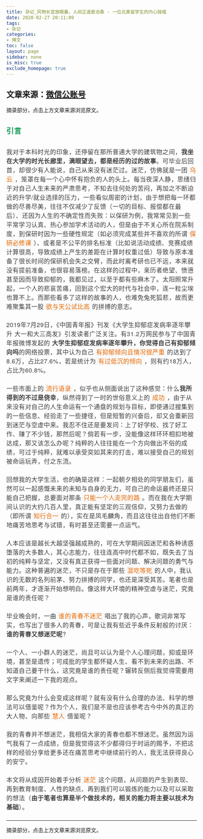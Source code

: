 ```yaml
---
title: 杂记_风物长宜放眼量，人间正道是沧桑 - 一位北美留学生的内心独唱
date: 2020-02-27 20:11:09
tags:
- 杂记
categories:
- 博文
toc: false
layout: page
sidebar: none
is_misc: true
exclude_homepage: true
---
```

文章来源：[微信公账号](https://mp.weixin.qq.com/s?__biz=Mzg2OTA0Njk0OA==&mid=2247486264&idx=2&sn=444d27fa529444c508fc449dbd83b1ff&chksm=cea244f3f9d5cde5b422409eb0966fa47dbb471ea8391af5c7a84760e30a344cf154838b4131&mpshare=1&scene=1&srcid=&sharer_sharetime=1582789714830&sharer_shareid=0a5f0581869913747e54ca097f77ea2b&key=8281d14d0868e11709124fa096ac5eb1d10010677af59117c24b6a1f37a2bd19f5b567ed76b336d150bb1dda5190182ed8f5720523e1a58cf2a6678c9e7544d31afdb0398fd15309634c6085acbb4be3&ascene=1&uin=MTA4MTU0ODIyMg%3D%3D&devicetype=Windows+7&version=6208006f&lang=zh_CN&exportkey=Ab8wF4o7U7a4HxuIJFTA6XA%3D&pass_ticket=LfdlJsZTmXBQdrVYQljTmpWvFMzoeQx6Wi9ewOu4ScxuKyysIBvhLO%2F8k6ZGN7MK)
---
摘录部分，点击上方文章来源浏览原文。
<h2 style="margin: 1.5em 0px; padding: 0px; font-size: 1.4em; max-width: 100%; box-sizing: border-box; letter-spacing: 0.544px; color: rgb(21, 153, 87); line-height: inherit; font-family: &quot;Helvetica Neue&quot;, Helvetica, &quot;Hiragino Sans GB&quot;, &quot;Microsoft YaHei&quot;, Arial, sans-serif; overflow-wrap: break-word !important;"><span style="margin: 0px; padding: 0px; max-width: 100%; box-sizing: border-box; overflow-wrap: break-word !important; font-size: inherit; color: inherit; line-height: inherit;">引言</span><br style="margin: 0px; padding: 0px; max-width: 100%; box-sizing: border-box !important; overflow-wrap: break-word !important;"></h2><p style="margin: 1.5em 0px; padding: 0px; max-width: 100%; box-sizing: border-box; clear: both; min-height: 1em; letter-spacing: 0.544px; font-size: 16px; color: rgb(62, 62, 62); line-height: inherit; font-family: &quot;Helvetica Neue&quot;, Helvetica, &quot;Hiragino Sans GB&quot;, &quot;Microsoft YaHei&quot;, Arial, sans-serif; overflow-wrap: break-word !important;">我对于本科时光的印象，还停留在那所普通大学的建筑物之间，<strong style="margin: 0px; padding: 0px; max-width: 100%; box-sizing: border-box; overflow-wrap: break-word !important; color: inherit; font-size: inherit; line-height: inherit;">我坐在大学的时光长廊里，满眼望去，都是经历的过的故事</strong>。可毕业后回首，却很少有人能说，自己从来没有迷茫过。迷茫，仿佛就是一团<code style="margin: 0px 2px; padding: 2px 4px; max-width: 100%; box-sizing: border-box; overflow-wrap: break-word; font-size: inherit; color: rgb(233, 105, 0); line-height: inherit; border-radius: 4px; background: rgb(248, 248, 248);">乌云</code>，笼罩在每一个心中怀有抱负的人的头上。每当夜深人静，思绪归于对自己人生未来的严肃思考，不知去往何处的苦闷，再加之不断迫近的升学/就业选择的压力，一些看似周密的计划，由于想把每一环都做的尽善尽美，往往不仅减少了反馈（一切的目标、报偿都在最后）、还因为人生的不确定性而失败：以保研为例，我常常见到一些平常学习认真、热心参加学术活动的人，但是由于不关心所在院系制度，到保研时因为一些硬性规定（如必须完成某些并不喜欢的所谓<code style="margin: 0px 2px; padding: 2px 4px; max-width: 100%; box-sizing: border-box; overflow-wrap: break-word; font-size: inherit; color: rgb(233, 105, 0); line-height: inherit; border-radius: 4px; background: rgb(248, 248, 248);">保研必修课</code>）、或者是不公平的排名标准（比如说活动成绩、竞赛成绩计算很高，导致成绩上产生的差距在计算时权重过低）导致与原本准备了很长时间的保研机会失之交臂，而此时离考研也已不远，本来就没有提前准备，也很容易落榜。在这样的过程中，亲历者绝望、愤懑甚至因而导致抑郁的，我都见过，以至于都有些麻木了。太阳照常升起，一个人的悲哀苦痛，回到这个宏大的时代与社会中，连一粒尘埃也算不上。而那些看多了这样的故事的人，也难免兔死狐悲，故而更难聚集其一股<code style="margin: 0px 2px; padding: 2px 4px; max-width: 100%; box-sizing: border-box; overflow-wrap: break-word; font-size: inherit; color: rgb(233, 105, 0); line-height: inherit; border-radius: 4px; background: rgb(248, 248, 248);">欲与天公试比高</code>的拼搏的意志。</p><p style="margin: 1.5em 0px; padding: 0px; max-width: 100%; box-sizing: border-box; clear: both; min-height: 1em; letter-spacing: 0.544px; font-size: 16px; color: rgb(62, 62, 62); line-height: inherit; font-family: &quot;Helvetica Neue&quot;, Helvetica, &quot;Hiragino Sans GB&quot;, &quot;Microsoft YaHei&quot;, Arial, sans-serif; overflow-wrap: break-word !important;">2019年7月29日，《中国青年报》刊发《大学生抑郁症发病率逐年攀升 大一和大三高发》引发读者广泛关注。有31.2万网民参与了中国青年报微博发起的&nbsp;<strong style="margin: 0px; padding: 0px; max-width: 100%; box-sizing: border-box; overflow-wrap: break-word !important; color: inherit; font-size: inherit; line-height: inherit;">大学生抑郁症发病率逐年攀升，你觉得自己有抑郁倾向吗</strong>的网络投票，其中认为自己<code style="margin: 0px 2px; padding: 2px 4px; max-width: 100%; box-sizing: border-box; overflow-wrap: break-word; font-size: inherit; color: rgb(233, 105, 0); line-height: inherit; border-radius: 4px; background: rgb(248, 248, 248);">有抑郁倾向且情况很严重</code>的达到了8.6万，占比27.6%，若是统计为<code style="margin: 0px 2px; padding: 2px 4px; max-width: 100%; box-sizing: border-box; overflow-wrap: break-word; font-size: inherit; color: rgb(233, 105, 0); line-height: inherit; border-radius: 4px; background: rgb(248, 248, 248);">有过低沉的倾向</code>，则有约18万人，占比为60.8%。</p><p style="margin: 1.5em 0px; padding: 0px; max-width: 100%; box-sizing: border-box; clear: both; min-height: 1em; letter-spacing: 0.544px; font-size: 16px; color: rgb(62, 62, 62); line-height: inherit; font-family: &quot;Helvetica Neue&quot;, Helvetica, &quot;Hiragino Sans GB&quot;, &quot;Microsoft YaHei&quot;, Arial, sans-serif; overflow-wrap: break-word !important;">一些市面上的<code style="margin: 0px 2px; padding: 2px 4px; max-width: 100%; box-sizing: border-box; overflow-wrap: break-word; font-size: inherit; color: rgb(233, 105, 0); line-height: inherit; border-radius: 4px; background: rgb(248, 248, 248);">流行语录</code>，似乎也从侧面说出了这种感觉：什么<strong style="margin: 0px; padding: 0px; max-width: 100%; box-sizing: border-box; overflow-wrap: break-word !important; color: inherit; font-size: inherit; line-height: inherit;">我所得到的不过是侥幸</strong>，纵然得到了一时的世俗意义上的<code style="margin: 0px 2px; padding: 2px 4px; max-width: 100%; box-sizing: border-box; overflow-wrap: break-word; font-size: inherit; color: rgb(233, 105, 0); line-height: inherit; border-radius: 4px; background: rgb(248, 248, 248);">成功</code>，由于从来没有对自己的人生命运有一个通盘的规划与目标，即使通过搜集到的一些信息、经验走了一些捷径，但是短暂的兴奋后，却又会重新回到迷茫与空虚中来。我忍不住还是要发问：上了好学校、找了好工作、赚了不少钱，那然后呢？倘若有一步，没能像这样环环相扣地被达成，那又该怎么办呢？纯粹的人往往能在一个方向做出不俗的成绩，可过于纯粹，就难以承受突如其来的打击，难以接受自己的规划被命运玩弄，付之东流。</p><p style="margin: 1.5em 0px; padding: 0px; max-width: 100%; box-sizing: border-box; clear: both; min-height: 1em; letter-spacing: 0.544px; font-size: 16px; color: rgb(62, 62, 62); line-height: inherit; font-family: &quot;Helvetica Neue&quot;, Helvetica, &quot;Hiragino Sans GB&quot;, &quot;Microsoft YaHei&quot;, Arial, sans-serif; overflow-wrap: break-word !important;">回想我的大学生活，也的确是这样：一起朝夕相处的同学朋友们，虽然可以一起感慨未来的未知与自身的无力，可自己的命运最终还是只能自己把握，总要面对那条<code style="margin: 0px 2px; padding: 2px 4px; max-width: 100%; box-sizing: border-box; overflow-wrap: break-word; font-size: inherit; color: rgb(233, 105, 0); line-height: inherit; border-radius: 4px; background: rgb(248, 248, 248);">只能一个人走完的路</code>。而在我在大学期间认识的大约几百人里，真正能有坚定的三观信仰，又努力去做的（即所谓<code style="margin: 0px 2px; padding: 2px 4px; max-width: 100%; box-sizing: border-box; overflow-wrap: break-word; font-size: inherit; color: rgb(233, 105, 0); line-height: inherit; border-radius: 4px; background: rgb(248, 248, 248);">知行合一</code>的），实在是凤毛麟角，而且这往往出自他们不断地痛苦地思考与试错，有时甚至还需要一点运气。</p><p style="margin: 1.5em 0px; padding: 0px; max-width: 100%; box-sizing: border-box; clear: both; min-height: 1em; letter-spacing: 0.544px; font-size: 16px; color: rgb(62, 62, 62); line-height: inherit; font-family: &quot;Helvetica Neue&quot;, Helvetica, &quot;Hiragino Sans GB&quot;, &quot;Microsoft YaHei&quot;, Arial, sans-serif; overflow-wrap: break-word !important;">人本应该是越长大越坚强越成熟的，可在大学期间因迷茫和各种诱惑堕落的大多数人，其心志能力，往往连高中时代都不如，既失去了当初的纯粹与坚定，又没有真正获得一些面对问题、解决问题的勇气与能力。这种普遍的迷茫，不只是存在于那些<code style="margin: 0px 2px; padding: 2px 4px; max-width: 100%; box-sizing: border-box; overflow-wrap: break-word; font-size: inherit; color: rgb(233, 105, 0); line-height: inherit; border-radius: 4px; background: rgb(248, 248, 248);">混吃等死</code>的人中，我认识的无数的名列前茅、努力拼搏的同学，也还是深受其苦。笔者也是前两年，才逐渐开始想明白。像这样大环境的精神空虚与迷茫，究竟是谁的责任呢？</p><p style="margin: 1.5em 0px; padding: 0px; max-width: 100%; box-sizing: border-box; clear: both; min-height: 1em; letter-spacing: 0.544px; font-size: 16px; color: rgb(62, 62, 62); line-height: inherit; font-family: &quot;Helvetica Neue&quot;, Helvetica, &quot;Hiragino Sans GB&quot;, &quot;Microsoft YaHei&quot;, Arial, sans-serif; overflow-wrap: break-word !important;">毕业晚会时，一曲<code style="margin: 0px 2px; padding: 2px 4px; max-width: 100%; box-sizing: border-box; overflow-wrap: break-word; font-size: inherit; color: rgb(233, 105, 0); line-height: inherit; border-radius: 4px; background: rgb(248, 248, 248);">谁的青春不迷茫</code>唱出了我的心声，歌词非常写实，也写出了很多人的青春，可是让我有些近乎条件反射般的讨厌：<strong style="margin: 0px; padding: 0px; max-width: 100%; box-sizing: border-box; overflow-wrap: break-word !important; color: inherit; font-size: inherit; line-height: inherit;">谁的青春又想迷茫呢</strong>?</p><p style="margin: 1.5em 0px; padding: 0px; max-width: 100%; box-sizing: border-box; clear: both; min-height: 1em; letter-spacing: 0.544px; font-size: 16px; color: rgb(62, 62, 62); line-height: inherit; font-family: &quot;Helvetica Neue&quot;, Helvetica, &quot;Hiragino Sans GB&quot;, &quot;Microsoft YaHei&quot;, Arial, sans-serif; overflow-wrap: break-word !important;">一个人、一小群人的迷茫，尚且可以认为是个人心理问题，抑或是环境，甚至是遗传；可成批的学生都怀疑人生、看不到未来的出路、不知道自己要干什么，这究竟是谁的责任呢？辗转反侧后我觉得需要用文字来阐述一下我的观点。</p><p style="margin: 1.5em 0px; padding: 0px; max-width: 100%; box-sizing: border-box; clear: both; min-height: 1em; letter-spacing: 0.544px; font-size: 16px; color: rgb(62, 62, 62); line-height: inherit; font-family: &quot;Helvetica Neue&quot;, Helvetica, &quot;Hiragino Sans GB&quot;, &quot;Microsoft YaHei&quot;, Arial, sans-serif; overflow-wrap: break-word !important;">那么究竟为什么会变成这样呢？就有没有什么合理的办法、科学的想法可以借鉴呢？作为个人，我们是不是也应该参考古今中外的真正的大人物、向那些<code style="margin: 0px 2px; padding: 2px 4px; max-width: 100%; box-sizing: border-box; overflow-wrap: break-word; font-size: inherit; color: rgb(233, 105, 0); line-height: inherit; border-radius: 4px; background: rgb(248, 248, 248);">慧人</code>借鉴呢？</p><p style="margin: 1.5em 0px; padding: 0px; max-width: 100%; box-sizing: border-box; clear: both; min-height: 1em; letter-spacing: 0.544px; font-size: 16px; color: rgb(62, 62, 62); line-height: inherit; font-family: &quot;Helvetica Neue&quot;, Helvetica, &quot;Hiragino Sans GB&quot;, &quot;Microsoft YaHei&quot;, Arial, sans-serif; overflow-wrap: break-word !important;">我的青春并不想迷茫，我相信大家的青春也都不想迷茫。虽然因为运气我有了一点成绩，但是我觉得这不少都得归于时运的赐予，不把这样的经验分享给更多还在痛苦思考中继续前行的人，我无法获得良心的安宁。</p><p style="margin: 1.5em 0px; padding: 0px; max-width: 100%; box-sizing: border-box; clear: both; min-height: 1em; letter-spacing: 0.544px; font-size: 16px; color: rgb(62, 62, 62); line-height: inherit; font-family: &quot;Helvetica Neue&quot;, Helvetica, &quot;Hiragino Sans GB&quot;, &quot;Microsoft YaHei&quot;, Arial, sans-serif; overflow-wrap: break-word !important;">本文将从成因开始着手分析<code style="margin: 0px 2px; padding: 2px 4px; max-width: 100%; box-sizing: border-box; overflow-wrap: break-word; font-size: inherit; color: rgb(233, 105, 0); line-height: inherit; border-radius: 4px; background: rgb(248, 248, 248);">迷茫</code>这个问题，从问题的产生到表现、再到教育制度、人性的缺点、再到我们可以锻炼的能力以及可以采取的想法（<strong style="margin: 0px; padding: 0px; max-width: 100%; box-sizing: border-box; overflow-wrap: break-word !important; color: inherit; font-size: inherit; line-height: inherit;">由于笔者也算是半个做技术的，相关的能力将主要以技术为基础</strong>）。</p>

---
摘录部分，点击上方文章来源浏览原文。

